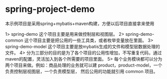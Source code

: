 # spring-project-demo
本示例项目是采用spring+mybatis+maven构建，方便以后项目直接拿来使用

1> spring-demo 这个项目主要是用来做控制层和视图层。
2> spring-demo-common 这个项目主要是把公用的一些工具类，或者枚举变量放在里面。
3> spring-demo-model 这个项目主要是放mybatis生成的文件和模型层数据处理的文件。
4> 分为三部分的目的是为了各个项目的公用性增加，不写重复代码，通过maven的配置，灵活加入到各个所需要的项目里面。
5> 每个业务模块都可以分为两个项目来做。例如：商品处理的业务就可以建 product，product-model，一个负责控制层视图层，一个负责模型层，
然后公用的功能就引用 common 项目。
